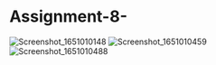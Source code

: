 # Assignment-8- 

![Screenshot_1651010148](https://user-images.githubusercontent.com/68968488/165399938-3d0dbed3-6fdb-4959-9c6d-b41f30701548.png)
![Screenshot_1651010459](https://user-images.githubusercontent.com/68968488/165399965-bfade9be-e5bc-495b-8352-e4b60fa3d17c.png)
![Screenshot_1651010488](https://user-images.githubusercontent.com/68968488/165399994-78779fb0-b12b-4619-81c4-ed006721e1c5.png)
